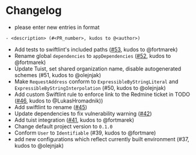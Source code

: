 # Changelog

- please enter new entries in format 

```
- <description> (#<PR_number>, kudos to @<author>)
```

- Add tests to swiftlint's included paths ([#53](https://github.com/AckeeCZ/iOS-MVVM-ProjectTemplate/pull/53), kudos to @fortmarek)
- Rename global `dependencies` to `appDependencies` ([#52](https://github.com/AckeeCZ/iOS-MVVM-ProjectTemplate/pull/52), kudos to @fortmarek)
- Update Tuist, set shared organization name, disable autogenerated schemes (#51, kudos to @olejnjak)
- Make `RequestAddress` conform to `ExpressibleByStringLiteral` and `ExpressibleByStringInterpolation` (#50, kudos to @olejnjak)
- Add custom Swiftlint rule to enforce link to the Redmine ticket in TODO ([#46](https://github.com/AckeeCZ/iOS-MVVM-ProjectTemplate/pull/46), kudos to @LukasHromadnik))
- Add swiftlint to rename ([#45](https://github.com/AckeeCZ/iOS-MVVM-ProjectTemplate/pull/45))
- Update dependencies to fix vulnerability warning ([#42](https://github.com/AckeeCZ/iOS-MVVM-ProjectTemplate/pull/42))
- Add tuist integration ([#41](https://github.com/AckeeCZ/iOS-MVVM-ProjectTemplate/pull/41), kudos to @fortmarek)
- Change default project version to `0.1.0` 
- Conform `User` to `Identifiable` (#39, kudos to @fortmare)
- add new configurations which reflect currently built environment (#37, kudos to @olejnjak)
